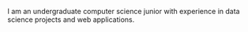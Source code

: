 I am an undergraduate computer science junior with experience in data 
science projects and web applications.

